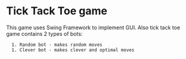 # Tick Tack Toe game
This game uses Swing Framework to implement GUI.
Also tick tack toe game contains 2 types of bots:

      1. Random bot - makes random moves
      1. Clever bot - makes clever and optimal moves
